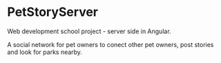 # PetStoryServer
Web development school project - server side in Angular.

A social network for pet owners to conect other pet owners, post stories and look for parks nearby.
